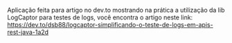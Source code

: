 Aplicação feita para artigo no dev.to mostrando na prática a utilização da lib LogCaptor para testes de logs, você encontra o artigo neste link: https://dev.to/dsb88/logcaptor-simplificando-o-teste-de-logs-em-apis-rest-java-1a2d
